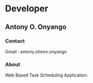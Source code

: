 # Developer

## Antony O. Onyango

### Contact

Gmail : antony.otieno.onyango


### About

Web Based Task Scheduling Application.
